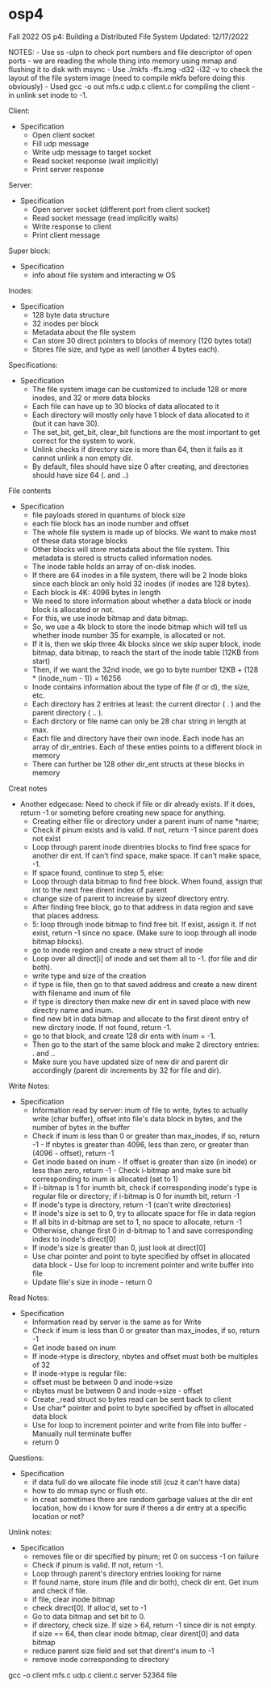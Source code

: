 # osp4
Fall 2022 OS p4: Building a Distributed File System 
Updated: 12/17/2022 


NOTES: 
    - Use ss -ulpn to check port numbers and file descriptor of open ports
    - we are reading the whole thing into memory using mmap and flushing it to disk with msync
    - Use ./mkfs -ffs.img -d32 -i32 -v to check the layout of the file system image (need to compile mkfs before doing this obviously)
    - Used gcc -o out mfs.c udp.c client.c for compiling the client
    - in unlink set inode to -1.

Client:
- Specification
    - Open client socket
    - Fill udp message
    - Write udp message to target socket
    - Read socket response (wait implicitly)
    - Print server response

Server:
- Specification
    - Open server socket (different port from client socket)
    - Read socket message (read implicitly waits)
    - Write response to client
    - Print client message

Super block:
- Specification
    - info about file system and interacting w OS

Inodes:
- Specification
    - 128 byte data structure
    - 32 inodes per block
    - Metadata about the file system
    - Can store 30 direct pointers to blocks of memory (120 bytes total)
    - Stores file size, and type as well (another 4 bytes each).
   
Specifications:
- Specification
    - The file system image can be customized to include 128 or more inodes, and 32 or more data blocks
    - Each file can have up to 30 blocks of data allocated to it
    - Each directory will mostly only have 1 block of data allocated to it (but it can have 30).
    - The set_bit, get_bit, clear_bit functions are the most important to get correct for the system to work.
    - Unlink checks if directory size is more than 64, then it fails as it cannot unlink a non empty dir.
    - By default, files should have size  0 after creating, and directories should have size 64 (. and ..)
   
   
File contents
- Specification
    - file payloads stored in quantums of block size
    - each file block has an inode number and offset
    - The whole file system is made up of blocks. We want to make most of these data storage blocks
    - Other blocks will store metadata about the file system. This metadata is stored is structs called information nodes.
    - The inode table holds an array of on-disk inodes. 
    - If there are 64 inodes in a file system, there will be 2 Inode bloks since each block     an only hold 32 inodes (if inodes are 128 bytes).
    - Each block is 4K: 4096 bytes in length 
    - We need to store information about whether a data block or inode block is allocated or not. 
    - For this, we use inode bitmap and data bitmap. 
    - So, we use a 4k block to store the inode bitmap which will tell us whether inode number 35 for example, is allocated or not. 
    - If it is, then we skip three 4k blocks since we skip super block, inode bitmap, data bitmap, to reach the start of the inode table (12KB from start)
    - Then, if we want the 32nd inode, we go to byte number 12KB + (128 * (inode_num - 1)) = 16256
    - Inode contains information about the type of file (f or d), the size, etc.
    - Each directory has 2 entries at least: the current director ( . ) and the parent directory ( .. ). 
    - Each dirctory or file name can only be 28 char string in length at max.
    - Each file and directory have their own inode. Each inode has an array of dir_entries. Each of these enties points to a different block in memory
    - There can further be 128 other dir_ent structs at these blocks in memory


Creat notes
- Another edgecase: Need to check if file or dir already exists. If it does, return -1 or someting before creating new space for anything.
    - Creating either file or directory under a parent inum of name *name;
    - Check if pinum exists and is valid. If not, return -1 since parent does not exist
    - Loop through parent inode direntries blocks to find free space for another dir ent. If can't find space, make space. If can't make space, -1.
    - If space found, continue to step 5, else:
    - Loop through data bitmap to find free block. When found, assign that int to the next free dirent index of parent
    - change size of parent to increase by sizeof directory entry.
    - After finding free block, go to that address in data region and save that places address.
    - 5: loop through inode bitmap to find free bit. If exist, assign it. If not exist, return -1 since no space. (Make sure to loop through all inode bitmap blocks).
    - go to inode region and create a new struct of inode
    - Loop over all direct[i] of inode and set them all to -1. (for file and dir both).
    - write type and size of the creation
    - if type is file, then go to that saved address and create a new dirent with filename and inum of file
    - if type is directory then make new dir ent in saved place with new directry name and inum.
    - find new bit in data bitmap and allocate to the first dirent entry of new dirctory inode. If not found, return -1.
    - go to that block, and create 128 dir ents with inum = -1.
    - Then go to the start of the same block and make 2 directory entries: . and ..
    - Make sure you have updated size of new dir and parent dir accordingly (parent dir increments by 32 for file and dir).

Write Notes:
- Specification
    - Information read by server: inum of file to write, bytes to actually write (char buffer), offset into file's data block in bytes, and the number of bytes in the buffer 
    - Check if inum is less than 0 or greater than max_inodes, if so, return -1 - If nbytes is greater than 4096, less than zero, or greater than (4096 - offset), return -1 
    - Get inode based on inum - If offset is greater than size (in inode) or less than zero, return -1 - Check i-bitmap and make sure bit corresponding to inum is allocated (set to 1) 
    - If i-bitmap is 1 for inumth bit, check if corresponding inode's type is regular file or directory; if i-bitmap is 0 for inumth bit, return -1 
    - If inode's type is directory, return -1 (can't write directories) 
    - If inode's size is set to 0, try to allocate space for file in data region 
    - If all bits in d-bitmap are set to 1, no space to allocate, return -1 
    - Otherwise, change first 0 in d-bitmap to 1 and save corresponding index to inode's direct[0] 
    - If inode's size is greater than 0, just look at direct[0] 
    - Use char pointer and point to byte specified by offset in allocated data block - Use for loop to increment pointer and write buffer into file 
    - Update file's size in inode - return 0

Read Notes: 
- Specification
    - Information read by server is the same as for Write 
    - Check if inum is less than 0 or greater than max_inodes, if so, return -1 
    - Get inode based on inum 
    - If inode->type is directory, nbytes and offset must both be multiples of 32 
    - If inode->type is regular file: 
    - offset must be between 0 and inode->size 
    - nbytes must be between 0 and inode->size - offset 
    - Create _read struct so bytes read can be sent back to client 
    - Use char* pointer and point to byte specified by offset in allocated data block 
    - Use for loop to increment pointer and write from file into buffer - Manually null terminate buffer 
    - return 0
    
Questions:
- Specification
    - if data full do we allocate file inode still (cuz it can't have data)
    - how to do mmap sync or flush etc.
    - in creat sometimes there are random garbage values at the dir ent location, how do i know for sure if theres a dir entry at a specific location or not?
    
Unlink notes:
- Specification
    - removes file or dir specified by pinum; ret 0 on success -1 on failure
    - Check if pinum is valid. If not, return -1.
    - Loop through parent's directory entries looking for name
    - If found name, store inum (file and dir both), check dir ent. Get inum and check if file. 
    - if file, clear inode bitmap 
    - check direct[0]. If alloc'd, set to -1
    - Go to data bitmap and set bit to 0.
    - if directory, check size. If size > 64, return -1 since dir is not empty. if size == 64, then clear inode bitmap, clear dirent[0] and data bitmap
    - reduce parent size field and set that dirent's inum to -1
    - remove inode corresponding to directory


gcc -o client mfs.c udp.c client.c
server 52364 file
